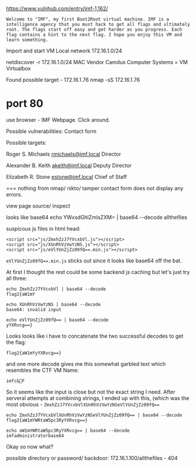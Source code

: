 https://www.vulnhub.com/entry/imf-1,162/

    Welcome to "IMF", my first Boot2Root virtual machine. IMF is a intelligence agency that you must hack to get all flags and ultimately root. The flags start off easy and get harder as you progress. Each flag contains a hint to the next flag. I hope you enjoy this VM and learn something.
    
Import and start VM
Local network 172.16.1.0/24

netdiscover -r 172.16.1.0/24
MAC Vendor Camdus Computer Systems = VM Virtualbox

Found possible target - 172.16.1.76
nmap -sS 172.16.1.76
# port 80

use browser - IMF Webpage. Click around.

Possible vulnerabilities:
Contact form

Possible targets:

Roger S. Michaels
rmichaels@imf.local
Director

Alexander B. Keith
akeith@imf.local
Deputy Director

Elizabeth R. Stone
estone@imf.local
Chief of Staff

===
nothing from nmap/ nikto/ tamper
contact form does not display any errors.

view page source/ inspect
    <!-- flag1{YWxsdGhlZmlsZXM=} -->

looks like base64
    echo YWxsdGhlZmlsZXM= | base64 --decode
    allthefiles


suspicous js files in html head:

    <script src="js/ZmxhZzJ7YVcxbVl.js"></script>
    <script src="js/XUnRhVzVwYzNS.js"></script>
    <script src="js/eVlYUnZjZz09fQ==.min.js"></script>

`eVlYUnZjZz09fQ==.min.js` sticks out since it looks like base64 off the bat.

At first I thought the rest could be some backend js caching but let's just try all three:
    
    echo ZmxhZzJ7YVcxbVl | base64 --decode
    flag2{aW1mY
    
    echo XUnRhVzVwYzNS | base64 --decode
    base64: invalid input
    
    echo eVlYUnZjZz09fQ== | base64 --decode
    yYXRvcg==}

Looks looks like i have to concatenate the two successful decodes to get the flag:

    flag2{aW1mYyYXRvcg==}

and one more decode gives me this somewhat garbled text which resembles the CTF VM Name: 

    imfc&F 
    
So it seems like the input is close but not the exact string I need. After serveral attempts at combining strings, I ended up with this, (which was the most obvious - `ZmxhZzJ7YVcxbVlXUnRhVzVwYzNSeVlYUnZjZz09fQ==`

    echo ZmxhZzJ7YVcxbVlXUnRhVzVwYzNSeVlYUnZjZz09fQ== | base64 --decode
    flag2{aW1mYWRtaW5pc3RyYXRvcg==}
    
    echo aW1mYWRtaW5pc3RyYXRvcg== | base64 --decode
    imfadministratorbase64

Okay so now what?

possible directory or password/ backdoor:
172.16.1.100/allthefiles - 404
